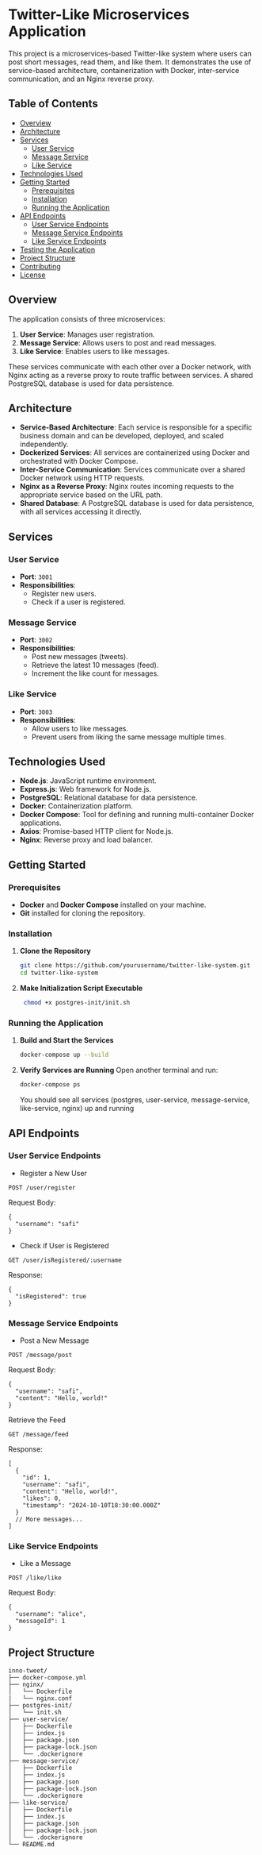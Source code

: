 # Twitter-Like Microservices Application

This project is a microservices-based Twitter-like system where users can post short messages, read them, and like them. It demonstrates the use of service-based architecture, containerization with Docker, inter-service communication, and an Nginx reverse proxy.

## Table of Contents

- [Overview](#overview)
- [Architecture](#architecture)
- [Services](#services)
  - [User Service](#user-service)
  - [Message Service](#message-service)
  - [Like Service](#like-service)
- [Technologies Used](#technologies-used)
- [Getting Started](#getting-started)
  - [Prerequisites](#prerequisites)
  - [Installation](#installation)
  - [Running the Application](#running-the-application)
- [API Endpoints](#api-endpoints)
  - [User Service Endpoints](#user-service-endpoints)
  - [Message Service Endpoints](#message-service-endpoints)
  - [Like Service Endpoints](#like-service-endpoints)
- [Testing the Application](#testing-the-application)
- [Project Structure](#project-structure)
- [Contributing](#contributing)
- [License](#license)

## Overview

The application consists of three microservices:

1. **User Service**: Manages user registration.
2. **Message Service**: Allows users to post and read messages.
3. **Like Service**: Enables users to like messages.

These services communicate with each other over a Docker network, with Nginx acting as a reverse proxy to route traffic between services. A shared PostgreSQL database is used for data persistence.

## Architecture

- **Service-Based Architecture**: Each service is responsible for a specific business domain and can be developed, deployed, and scaled independently.
- **Dockerized Services**: All services are containerized using Docker and orchestrated with Docker Compose.
- **Inter-Service Communication**: Services communicate over a shared Docker network using HTTP requests.
- **Nginx as a Reverse Proxy**: Nginx routes incoming requests to the appropriate service based on the URL path.
- **Shared Database**: A PostgreSQL database is used for data persistence, with all services accessing it directly.

## Services

### User Service

- **Port**: `3001`
- **Responsibilities**:
  - Register new users.
  - Check if a user is registered.

### Message Service

- **Port**: `3002`
- **Responsibilities**:
  - Post new messages (tweets).
  - Retrieve the latest 10 messages (feed).
  - Increment the like count for messages.

### Like Service

- **Port**: `3003`
- **Responsibilities**:
  - Allow users to like messages.
  - Prevent users from liking the same message multiple times.

## Technologies Used

- **Node.js**: JavaScript runtime environment.
- **Express.js**: Web framework for Node.js.
- **PostgreSQL**: Relational database for data persistence.
- **Docker**: Containerization platform.
- **Docker Compose**: Tool for defining and running multi-container Docker applications.
- **Axios**: Promise-based HTTP client for Node.js.
- **Nginx**: Reverse proxy and load balancer.

## Getting Started

### Prerequisites

- **Docker** and **Docker Compose** installed on your machine.
- **Git** installed for cloning the repository.

### Installation

1. **Clone the Repository**

   ```bash
   git clone https://github.com/yourusername/twitter-like-system.git
   cd twitter-like-system
   ```

2. **Make Initialization Script Executable**

   ```bash
    chmod +x postgres-init/init.sh
   ```

### Running the Application

1.  **Build and Start the Services**

    ```bash
    docker-compose up --build
    ```

2.  **Verify Services are Running**
    Open another terminal and run:

    ```bash
    docker-compose ps
    ```

    You should see all services (postgres, user-service, message-service, like-service, nginx) up and running

## API Endpoints

### User Service Endpoints

- Register a New User

```
POST /user/register
```

Request Body:

```
{
  "username": "safi"
}
```

- Check if User is Registered

```
GET /user/isRegistered/:username
```

Response:

```
{
  "isRegistered": true
}
```

### Message Service Endpoints

- Post a New Message

```
POST /message/post
```

Request Body:

```
{
  "username": "safi",
  "content": "Hello, world!"
}
```

Retrieve the Feed

```
GET /message/feed
```

Response:

```
[
  {
    "id": 1,
    "username": "safi",
    "content": "Hello, world!",
    "likes": 0,
    "timestamp": "2024-10-10T18:30:00.000Z"
  }
  // More messages...
]
```

### Like Service Endpoints

- Like a Message

```
POST /like/like
```

Request Body:

```
{
  "username": "alice",
  "messageId": 1
}
```

## Project Structure

```
inno-tweet/
├── docker-compose.yml
├── nginx/
│   └── Dockerfile
|   └── nginx.conf
├── postgres-init/
│   └── init.sh
├── user-service/
│   ├── Dockerfile
│   ├── index.js
│   ├── package.json
│   ├── package-lock.json
│   └── .dockerignore
├── message-service/
│   ├── Dockerfile
│   ├── index.js
│   ├── package.json
│   ├── package-lock.json
│   └── .dockerignore
├── like-service/
│   ├── Dockerfile
│   ├── index.js
│   ├── package.json
│   ├── package-lock.json
│   └── .dockerignore
└── README.md
```
